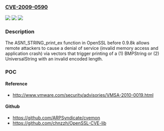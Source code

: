 ### [CVE-2009-0590](https://cve.mitre.org/cgi-bin/cvename.cgi?name=CVE-2009-0590)
![](https://img.shields.io/static/v1?label=Product&message=n%2Fa&color=blue)
![](https://img.shields.io/static/v1?label=Version&message=%3D%20n%2Fa%20&color=brighgreen)
![](https://img.shields.io/static/v1?label=Vulnerability&message=n%2Fa&color=brighgreen)

### Description

The ASN1_STRING_print_ex function in OpenSSL before 0.9.8k allows remote attackers to cause a denial of service (invalid memory access and application crash) via vectors that trigger printing of a (1) BMPString or (2) UniversalString with an invalid encoded length.

### POC

#### Reference
- http://www.vmware.com/security/advisories/VMSA-2010-0019.html

#### Github
- https://github.com/ARPSyndicate/cvemon
- https://github.com/chnzzh/OpenSSL-CVE-lib


